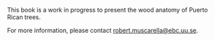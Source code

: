 This book is a work in progress to present the wood anatomy of Puerto Rican trees. 

For more information, please contact [robert.muscarella@ebc.uu.se](robert.muscarella@ebc.uu.se).
